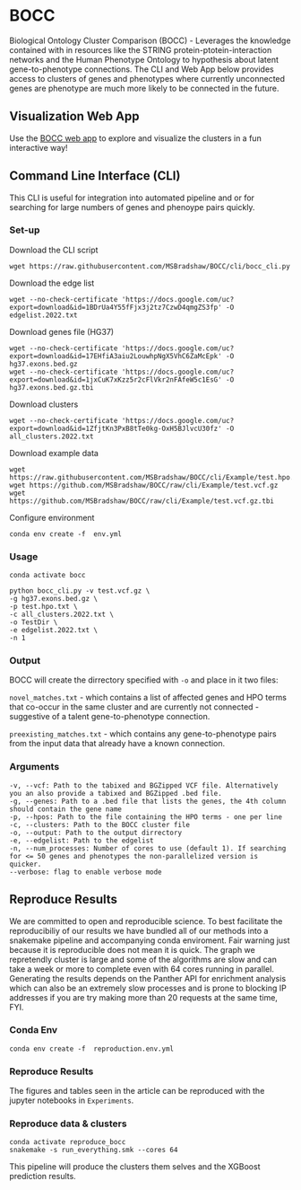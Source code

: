 # BOCC

Biological Ontology Cluster Comparison (BOCC) - Leverages the knowledge contained with in resources like the STRING protein-ptotein-interaction networks and the Human Phenotype Ontology to hypothesis about latent gene-to-phenotype connections. The CLI and Web App below provides access to clusters of genes and phenotypes where currently unconnected genes are phenotype are much more likely to be connected in the future.  

## Visualization Web App

Use the [BOCC web app](https://ryanlayerlab.github.io/BOCC/) to explore and visualize the clusters in a fun interactive way!

##  Command Line Interface (CLI)
This CLI is useful for integration into automated pipeline and or for searching for large numbers of genes and phenoype pairs quickly.

### Set-up

Download the CLI script

`wget https://raw.githubusercontent.com/MSBradshaw/BOCC/cli/bocc_cli.py`

Download the edge list

`wget --no-check-certificate 'https://docs.google.com/uc?export=download&id=1BDrUa4Y55fFjx3j2tz7CzwD4qmgZS3fp' -O edgelist.2022.txt`

Download genes file (HG37)

```
wget --no-check-certificate 'https://docs.google.com/uc?export=download&id=17EHfiA3aiu2LouwhpNgX5VhC6ZaMcEpk' -O hg37.exons.bed.gz
wget --no-check-certificate 'https://docs.google.com/uc?export=download&id=1jxCuK7xKzz5r2cFlVkr2nFAfeW5c1EsG' -O hg37.exons.bed.gz.tbi
```

Download clusters

`wget --no-check-certificate 'https://docs.google.com/uc?export=download&id=1ZfjtKn3PxB8tTe0kg-OxH5BJlvcU30fz' -O all_clusters.2022.txt `

Download example data

```
wget https://raw.githubusercontent.com/MSBradshaw/BOCC/cli/Example/test.hpo.txt
wget https://github.com/MSBradshaw/BOCC/raw/cli/Example/test.vcf.gz
wget https://github.com/MSBradshaw/BOCC/raw/cli/Example/test.vcf.gz.tbi
```

Configure environment

`conda env create -f  env.yml`

### Usage
```
conda activate bocc

python bocc_cli.py -v test.vcf.gz \
-g hg37.exons.bed.gz \
-p test.hpo.txt \
-c all_clusters.2022.txt \
-o TestDir \
-e edgelist.2022.txt \
-n 1
```

### Output

BOCC will create the dirrectory specified with `-o` and place in it two files: 

`novel_matches.txt` - which contains a list of affected genes and HPO terms that co-occur in the same cluster and are currently not connected - suggestive of a talent gene-to-phenotype connection.

`preexisting_matches.txt` - which contains any gene-to-phenotype pairs from the input data that already have a known connection.

### Arguments
```
-v, --vcf: Path to the tabixed and BGZipped VCF file. Alternatively you an also provide a tabixed and BGZipped .bed file.
-g, --genes: Path to a .bed file that lists the genes, the 4th column should contain the gene name
-p, --hpos: Path to the file containing the HPO terms - one per line
-c, --clusters: Path to the BOCC cluster file
-o, --output: Path to the output dirrectory
-e, --edgelist: Path to the edgelist
-n, --num_processes: Number of cores to use (default 1). If searching for <= 50 genes and phenotypes the non-parallelized version is quicker.
--verbose: flag to enable verbose mode
```


## Reproduce Results

We are committed to open and reproducible science. To best facilitate the reproducibiliy of our results we have bundled all of our methods into a snakemake pipeline and accompanying conda enviroment. Fair warning just because it is reproducible does not mean it is quick. The graph we repretendly cluster is large and some of the algorithms are slow and can take a week or more to complete even with 64 cores running in parallel. Generating the results depends on the Panther API for enrichment analysis which can also be an extremely slow processes and is prone to blocking IP addresses if you are try making more than 20 requests at the same time, FYI.

### Conda Env

`conda env create -f  reproduction.env.yml`

### Reproduce Results

The figures and tables seen in the article can be reproduced with the jupyter notebooks in `Experiments`.

### Reproduce data & clusters

```
conda activate reproduce_bocc
snakemake -s run_everything.smk --cores 64
```

This pipeline will produce the clusters them selves and the XGBoost prediction results.
